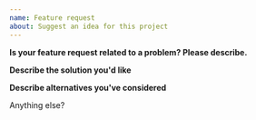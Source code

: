 ```yaml
---
name: Feature request
about: Suggest an idea for this project
---
```


**Is your feature request related to a problem? Please describe.**

**Describe the solution you'd like**

**Describe alternatives you've considered**

Anything else?
